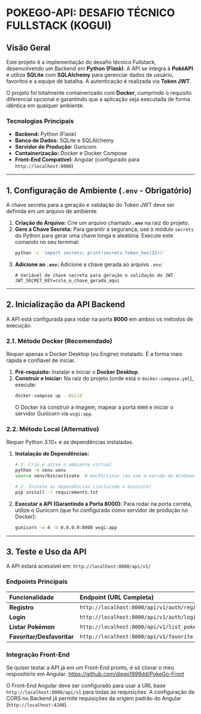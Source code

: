 # POKEGO-API: DESAFIO TÉCNICO FULLSTACK (KOGUI)

## Visão Geral

Este projeto é a implementação do desafio técnico Fullstack, desenvolvendo um Backend em **Python (Flask)**. A API se integra à **PokéAPI** e utiliza **SQLite** com **SQLAlchemy** para gerenciar dados de usuário, favoritos e a equipe de batalha. A autenticação é realizada via **Token JWT**.

O projeto foi totalmente containerizado com **Docker**, cumprindo o requisito diferencial opcional e garantindo que a aplicação seja executada de forma idêntica em qualquer ambiente.

### Tecnologias Principais

- **Backend:** Python (Flask)
- **Banco de Dados:** SQLite e SQLAlchemy
- **Servidor de Produção:** Gunicorn
- **Containerização:** Docker e Docker Compose
- **Front-End Compatível:** Angular (configurado para `http://localhost:8000`)

---

## 1. Configuração de Ambiente (`.env` - Obrigatório)

A chave secreta para a geração e validação do Token JWT deve ser definida em um arquivo de ambiente.

1.  **Criação do Arquivo:** Crie um arquivo chamado **`.env`** na raiz do projeto.
2.  **Gere a Chave Secreta:** Para garantir a segurança, use o módulo `secrets` do Python para gerar uma chave longa e aleatória. Execute este comando no seu terminal:
    ```bash
    python -c 'import secrets; print(secrets.token_hex(32))'
    ```
3.  **Adicione ao `.env`:** Adicione a chave gerada ao arquivo `.env`:
    ```
    # Variável de chave secreta para geração e validação do JWT
    JWT_SECRET_KEY=cole_a_chave_gerada_aqui
    ```

---

## 2. Inicialização da API Backend

A API está configurada para rodar na porta **8000** em ambos os métodos de execução.

### 2.1. Método Docker (Recomendado)

Requer apenas o Docker Desktop (ou Engine) instalado. É a forma mais rápida e confiável de iniciar.

1.  **Pré-requisito:** Instalar e iniciar o **Docker Desktop**.
2.  **Construir e Iniciar:** Na raiz do projeto (onde está o `docker-compose.yml`), execute:
    ```bash
    docker-compose up --build
    ```
    O Docker irá construir a imagem, mapear a porta `8000` e iniciar o servidor Gunicorn via `wsgi:app`.

### 2.2. Método Local (Alternativo)

Requer Python 3.10+ e as dependências instaladas.

1.  **Instalação de Dependências:**

    ```bash
    # 1. Crie e ative o ambiente virtual
    python -m venv venv
    source venv/bin/activate  # macOS/Linux (ou use a versão do Windows)

    # 2. Instale as dependências (incluindo o Gunicorn)
    pip install -r requirements.txt
    ```

2.  **Executar a API (Garantindo a Porta 8000):**
    Para rodar na porta correta, utilize o Gunicorn (que foi configurado como servidor de produção no Docker):
    ```bash
    gunicorn -w 4 -b 0.0.0.0:8000 wsgi:app
    ```

---

## 3. Teste e Uso da API

A API estará acessível em: `http://localhost:8000/api/v1/`

### Endpoints Principais

| Funcionalidade             | Endpoint (URL Completa)                      | Método |
| :------------------------- | :------------------------------------------- | :----- |
| **Registro**               | `http://localhost:8000/api/v1/auth/register` | `POST` |
| **Login**                  | `http://localhost:8000/api/v1/auth/login`    | `POST` |
| **Listar Pokémon**         | `http://localhost:8000/api/v1/list_pokemon`  | `GET`  |
| **Favoritar/Desfavoritar** | `http://localhost:8000/api/v1/favorite`      | `POST` |

### Integração Front-End

Se quiser testar a API já em um Front-End pronto, é só clonar o meu respositório em Angular: https://github.com/diego1999dd/PokeGo-Front

O Front-End Angular deve ser configurado para usar a URL base `http://localhost:8000/api/v1` para todas as requisições. A configuração de CORS no Backend já permite requisições da origem padrão do Angular (`http://localhost:4200`).
